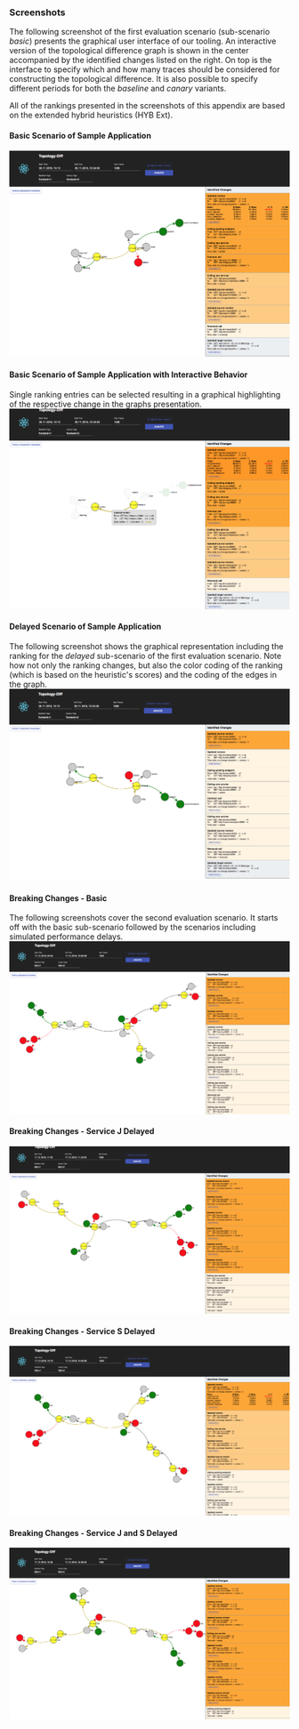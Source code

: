 ### Screenshots
The following screenshot of the first evaluation scenario (sub-scenario _basic_) presents the graphical user interface of our tooling.
An interactive version of the topological difference graph is shown in the center accompanied by the identified changes listed on the right. On top is the interface to specify which and how many traces should be considered for constructing the topological difference. It is also possible to specify different periods for both the _baseline_ and _canary_ variants.

All of the rankings presented in the screenshots of this appendix are based on the extended hybrid heuristics (HYB Ext).

#### Basic Scenario of Sample Application
![basic scenario of the sample application](/screenshots/sample_basic.png?raw=true "Basic Scenario Sample Application")

#### Basic Scenario of Sample Application with Interactive Behavior
Single ranking entries can be selected resulting in a graphical highlighting of the respective change in the graphs presentation.
![basic scenario of the sample application interactive](/screenshots/sample_basic_selection.png?raw=true "Basic Scenario Sample Application - Interactive")

#### Delayed Scenario of Sample Application
The following screenshot shows the graphical representation including the ranking for the _delayed_ sub-scenario of the first evaluation scenario.
Note how not only the ranking changes, but also the color coding of the ranking (which is based on the heuristic's scores) and the coding of the edges in the graph.
![delayed scenario of the sample application](/screenshots/sample_delay.png?raw=true "Delayed Scenario Sample Application")

#### Breaking Changes - Basic
The following screenshots cover the second evaluation scenario.
It starts off with the basic sub-scenario followed by the scenarios including simulated performance delays.
![breaking changes basic](/screenshots/breaking_basic.png?raw=true "Basic Scenario Breaking Changes")

#### Breaking Changes - Service J Delayed
![breaking changes j delayed](/screenshots/breaking_j_delayed.png?raw=true "J Delayed Scenario Breaking Changes")

#### Breaking Changes - Service S Delayed
![breaking changes s delayed](/screenshots/breaking_s_delayed.png?raw=true "S Delayed Scenario Breaking Changes")

#### Breaking Changes - Service J and S Delayed
![breaking changes j and s delayed](/screenshots/breaking_delayed_both.png?raw=true "S and J Delayed Scenario Breaking Changes")